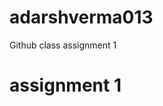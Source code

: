 # adarshverma013
Github  class assignment 1
<html>
<head>
<title>git class assignment 1</title>
</head>
<body>
<h1> assignment 1 </h1>
</body>
</html>
